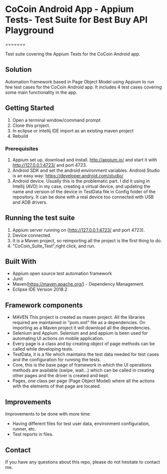 #  CoCoin Android App - Appium Tests- Test Suite for Best Buy API Playground 
=======

Test suite covering the Appium Tests for the CoCoin Android app. 

## Solution
Automation framework based in Page Object Model using Appium to run few test cases for the CoCoin Android app. It includes 4 test cases covering some main functionality in the app. 

## Getting Started
1. Open a terminal window/command prompt
2. Clone this project.
3. In eclipse or intellij IDE import as an existing maven project
4. Rebuild
 
### Prerequisites
1. Appium set up, download and install. http://appium.io/ and start it with http://127.0.0.1:4723/ and port 4723.
2. Android SDK and set the android environment variables. Android Studio is an easy way: https://developer.android.com/studio/
3. Android device. Usually this is the problematic part. I did it using in Intellij (AVD) in my case, creating a virtual device, and updating the name and version of the device in TestData file in Config folder of the repository. It can be done with a real device too connected with USB and ADB drivers.

## Running the test suite
1. Appium server running on (http://127.0.0.1:4723/ and port 4723).
2. Device connected.
3. It is a Maven project, so reimporting all the project is the first thing to do. 
4. "CoCoin_Suite_Test",right click, and run.

## Built With
* Appium open source test automation framework
* Junit
* Maven(https://maven.apache.org/) - Dependency Management.
* Eclipse IDE Version 2018.2

## Framework components
- MAVEN This project is created as maven project. All the libraries required are maintained in "pom.xml" file as a dependencies. On importing as a Maven project it will download all the dependencies.
- Selenium and Appium. Selenium and and appium is been used for automating UI actions on mobile application.
- Every page is a class and by creating object of page methods can be called while developing tests.
- TestData, it is a file which maintains the test data needed for test cases and the configuration for running the tests.
- Core, this is the base page of framework in which the UI operations methods are available (swipe, wait...) which can be called in creating other pages and the driver is created and kept.  
- Pages, one class per page (Page Object Model) where all the actions with the elements of that page are located.

## Improvements
Improvements to be done with more time:
* Having different files for test user data, environment configuration, runner, etc.
* Test reports in files.

## Contact
If you have any questions about this repo, please do not hesitate to contact me.
